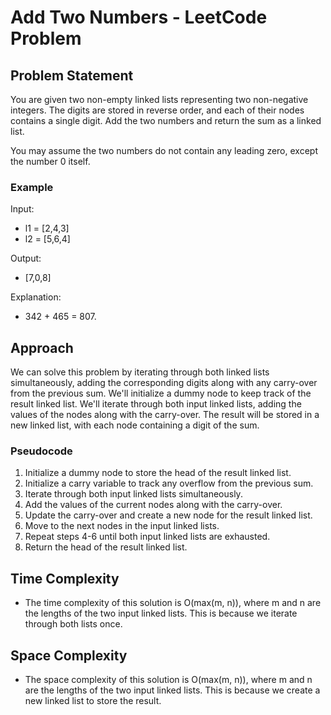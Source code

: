 # Add Two Numbers - LeetCode Problem

## Problem Statement

You are given two non-empty linked lists representing two non-negative integers. The digits are stored in reverse order, and each of their nodes contains a single digit. Add the two numbers and return the sum as a linked list.

You may assume the two numbers do not contain any leading zero, except the number 0 itself.

### Example

Input: 
- l1 = [2,4,3]
- l2 = [5,6,4]

Output: 
- [7,0,8]

Explanation: 
- 342 + 465 = 807.

## Approach

We can solve this problem by iterating through both linked lists simultaneously, adding the corresponding digits along with any carry-over from the previous sum. We'll initialize a dummy node to keep track of the result linked list. We'll iterate through both input linked lists, adding the values of the nodes along with the carry-over. The result will be stored in a new linked list, with each node containing a digit of the sum.

### Pseudocode

1. Initialize a dummy node to store the head of the result linked list.
2. Initialize a carry variable to track any overflow from the previous sum.
3. Iterate through both input linked lists simultaneously.
4. Add the values of the current nodes along with the carry-over.
5. Update the carry-over and create a new node for the result linked list.
6. Move to the next nodes in the input linked lists.
7. Repeat steps 4-6 until both input linked lists are exhausted.
8. Return the head of the result linked list.

## Time Complexity

- The time complexity of this solution is O(max(m, n)), where m and n are the lengths of the two input linked lists. This is because we iterate through both lists once.

## Space Complexity

- The space complexity of this solution is O(max(m, n)), where m and n are the lengths of the two input linked lists. This is because we create a new linked list to store the result.
